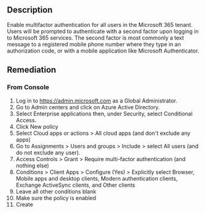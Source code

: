 ## Description

Enable multifactor authentication for all users in the Microsoft 365 tenant. Users will be prompted to authenticate with a second factor upon logging in to Microsoft 365 services. The second factor is most commonly a text message to a registered mobile phone number where they type in an authorization code, or with a mobile application like Microsoft Authenticator.

## Remediation

### From Console

1. Log in to https://admin.microsoft.com as a Global Administrator.
2. Go to Admin centers and click on Azure Active Directory.
3. Select Enterprise applications then, under Security, select Conditional Access.
4. Click New policy
5. Select Cloud apps or actions > All cloud apps (and don't exclude any apps)
6. Go to Assignments > Users and groups > Include > select All users (and do not
exclude any user).
7. Access Controls > Grant > Require multi-factor authentication (and nothing
else) 
8. Conditions > Client Apps > Configure (Yes) > Explicitly select Browser, Mobile apps and desktop clients, Modern authentication clients, Exchange ActiveSync clients, and Other clients
9. Leave all other conditions blank
10. Make sure the policy is enabled
11. Create